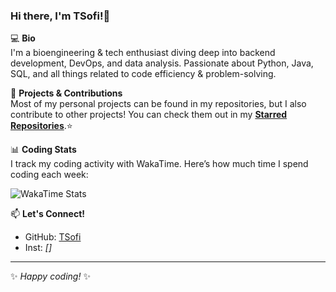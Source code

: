 ### Hi there, I'm TSofi!👋

💻 **Bio**  
I'm a bioengineering & tech enthusiast diving deep into backend development, DevOps, and data analysis. Passionate about Python, Java, SQL, and all things related to code efficiency & problem-solving.

🚀 **Projects & Contributions**  
Most of my personal projects can be found in my repositories, but I also contribute to other projects! You can check them out in my **[Starred Repositories](https://github.com/TSofi?tab=stars)**.⭐

📊 **Coding Stats**  
I track my coding activity with WakaTime. Here’s how much time I spend coding each week:

![WakaTime Stats](https://github-readme-stats.vercel.app/api/wakatime?username=TSofi&layout=compact&theme=radical)

📫 **Let's Connect!**  
- GitHub: [TSofi](https://github.com/TSofi)
- Inst: *[]*

---
✨ *Happy coding!* ✨

